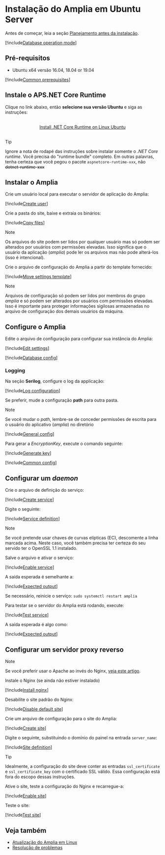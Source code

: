 ﻿# Instalação do Amplia em Ubuntu Server

<!-- https://docs.microsoft.com/en-us/aspnet/core/host-and-deploy/linux-nginx?view=aspnetcore-2.2 -->

Antes de começar, leia a seção [Planejamento antes da instalação](../index.md#planning).

[!include[Database operation mode](../includes/database-mode.md)]

## Pré-requisitos

* Ubuntu x64 versão 16.04, 18.04 or 19.04

[!include[Common prerequisites](../includes/common-requisites.md)]

## Instale o APS.NET Core Runtime

Clique no link abaixo, então **selecione sua versão Ubuntu** e siga as instruções:

<br />
<center>
<a href="https://dotnet.microsoft.com/download/linux-package-manager/ubuntu18-04/runtime-current" target="_blank">Install .NET Core Runtime on Linux Ubuntu</a>
</center>
<br />

> [!TIP]
> Ignore a nota de rodapé das instruções sobre instalar somente o *.NET Core runtime*. Você precisa do "runtime bundle" completo. Em outras palavras, tenha certeza que você pegou o pacote
`aspnetcore-runtime-xxx`, não ~~dotnet-runtime-xxx~~

## Instalar o Amplia

Crie um usuário local para executar o servidor de aplicação do Amplia:

[!include[Create user](../../../../../includes/amplia/ubuntu/create-user.md)]

Crie a pasta do site, baixe e extraia os binários:

[!include[Copy files](../../../../../includes/amplia/ubuntu/copy-files.md)]

> [!NOTE]
> Os arquivos do site podem ser lidos por qualquer usuário mas só podem ser alterados por usuários com permissões elevadas. Isso significa que o usuário da aplicação (*amplia*)
> pode ler os arquivos mas não pode alterá-los (isso é intencional).

Crie o arquivo de configuração do Amplia a partir do template fornecido:

[!include[Move settings template](../../../../../includes/amplia/ubuntu/move-settings-template.md)]

> [!NOTE]
> Arquivos de configuração só podem ser lidos por membros do grupo *amplia* e só podem ser alterados por usuários com permissões elevadas. Isso é importante para proteger informações
> sigilosas armazenadas no arquivo de configuração dos demais usuários da máquina.

## Configure o Amplia

Edite o arquivo de configuração para configurar sua instância do Amplia:

[!include[Edit settings](../../../../../includes/amplia/ubuntu/edit-settings.md)]

[!include[Database config](../includes/general-config.md)]

### Logging

Na seção **Serilog**, configure o log da applicação:

[!include[Log configuration](../../../../../includes/amplia/ubuntu/log-config.md)]

Se preferir, mude a configuração **path** para outra pasta.

> [!NOTE]
> Se você mudar o *path*, lembre-se de conceder permissões de escrita para o usuário do aplicativo (*amplia*) no diretório

<a name="encryption-key-generation" /> <!-- This anchor actually belongs a bit farther below, placing it here is a workaround -->

[!include[General config](../includes/general-config.md)]

Para gerar a *EncryptionKey*, execute o comando seguinte:

[!include[Generate key](../../../../../includes/amplia/ubuntu/gen-key.md)]

[!include[Common config](../includes/common-config.md)]

## Configurar um *daemon*

Crie o arquivo de definição do serviço:

[!include[Create service](../../../../../includes/amplia/ubuntu/create-service.md)]

Digite o seguinte:

[!include[Service definition](../../../../../includes/amplia/ubuntu/service-definition.md)]

> [!NOTE]
> Se você pretende usar chaves de curvas elípticas (EC), descomente a linha marcada acima. Neste caso, você também precisa ter certeza do seu servido ter o OpenSSL 1.1 instalado.

Salve o arquivo e ativar o serviço:

[!include[Enable service](../../../../../includes/amplia/ubuntu/enable-service.md)]

A saída esperada é semelhante a:

[!include[Expected output](../../../../../includes/amplia/ubuntu/enable-service-output.md)]

Se necessário, reinicie o serviço: `sudo systemctl restart amplia`

Para testar se o servidor do Amplia está rodando, execute:

[!include[Test service](../../../../../includes/amplia/ubuntu/test-service.md)]

A saída esperada é algo como:

[!include[Expected output](../../../../../includes/amplia/ubuntu/test-service-output.md)]

## Configurar um servidor proxy reverso

> [!NOTE]
> Se você preferir usar o Apache ao invés do Nginx, [veja este artigo](https://docs.microsoft.com/pt-br/aspnet/core/host-and-deploy/linux-apache?view=aspnetcore-2.2#configure-apache).

Instale o Nginx (se ainda não estiver instalado)

[!include[Install nginx](../../../../../includes/amplia/ubuntu/install-nginx.md)]

Desabilite o site padrão do Nginx:

[!include[Disable default site](../../../../../includes/amplia/ubuntu/disable-default-site.md)]

Crie um arquivo de configuração para o site do Amplia:

[!include[Create site](../../../../../includes/amplia/ubuntu/create-site.md)]

Digite o seguinte, substituindo o domínio do painel na entrada `server_name`:

[!include[Site definition](../../../../../includes/amplia/ubuntu/site-definition.md)]

> [!TIP]
> Idealmente, a configuração do site deve conter as entradas `ssl_certificate` e `ssl_certificate_key` com o certificado SSL válido. Essa configuração está fora do escopo dessas
> instruções.

Ative o site, teste a configuração do Nginx e recarregue-a:

[!include[Enable site](../../../../../includes/amplia/ubuntu/enable-site.md)]

Teste o site:

[!include[Test site](../../../../../includes/amplia/ubuntu/test-site.md)]

## Veja também

* [Atualização do Amplia em Linux](update.md)
* [Resolução de problemas](troubleshoot/index.md)
